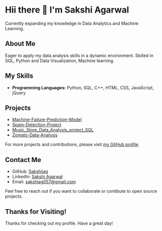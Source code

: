# Hii there 👋 I'm Sakshi Agarwal

Currently expanding my knowledge in Data Analytics and Machine Learning.

## About Me

Eager to apply my data analysis skills in a dynamic environment. Skilled in SQL, Python and Data Visualization, Machine learning.

## My Skills

- **Programming Languages:** Python, SQL, C++, HTML, CSS, JavaScript, jQuery


## Projects
- [Machine-Failure-Prediction-Model](https://github.com/Sakshiiag/Machine_Failure_Prediction_Model)
- [Spam-Detection-Project](https://github.com/Sakshiiag/Spam-Detection-Project)
- [Music_Store_Data_Analysis_project_SQL](https://github.com/Sakshiiag/Music_Store_Data_Analysis_Project_SQL)
- [Zomato-Data-Analysis](https://github.com/Sakshiiag/Zomato-data-analysis-using-python)

For more projects and contributions, please visit [my GitHub profile](https://github.com/Sakshiiag).

## Contact Me

- GitHub: [Sakshiiag](https://github.com/Sakshiiag)
- LinkedIn: [Sakshi Agarwal](https://linkedin.com/in/sakshi-agarwal-82213b224)
- Email: sakshiag057@gmail.com

Feel free to reach out if you want to collaborate or contibute to open source projects.

## Thanks for Visiting!

Thanks for checking out my profile. Have a great day!
